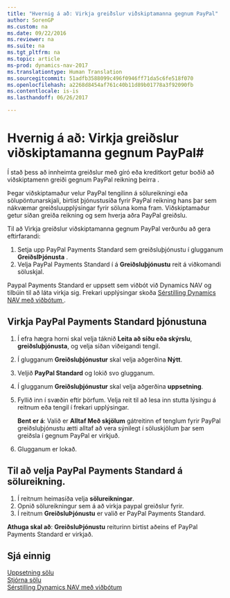 ```yaml
---
title: "Hvernig á að: Virkja greiðslur viðskiptamanna gegnum PayPal"
author: SorenGP
ms.custom: na
ms.date: 09/22/2016
ms.reviewer: na
ms.suite: na
ms.tgt_pltfrm: na
ms.topic: article
ms-prod: dynamics-nav-2017
ms.translationtype: Human Translation
ms.sourcegitcommit: 51adfb3588099c496f0946ff71da5c6fe518f070
ms.openlocfilehash: a2268d8454af761c40b11d89b01778a3f92090fb
ms.contentlocale: is-is
ms.lasthandoff: 06/26/2017

---
```


# <a name="how-to-enable-customer-payments-through-paypal"></a>Hvernig á að: Virkja greiðslur viðskiptamanna gegnum PayPal#
Í stað þess að innheimta greiðslur með gíró eða kreditkort getur boðið að viðskiptamenn greiði gegnum PayPal reikning þeirra .

Þegar viðskiptamaður velur PayPal tengilinn á sölureikningi eða sölupöntunarskjali, birtist þjónustusíða fyrir PayPal reikning hans þar sem nákvæmar greiðsluupplýsingar fyrir söluna koma fram. Viðskiptamaður getur síðan greiða reikning og sem hverja aðra PayPal greiðslu.

Til að Virkja greiðslur viðskiptamanna gegnum PayPal verðurðu að gera eftirfarandi:

1. Setja upp PayPal Payments Standard sem greiðsluþjónustu í glugganum **GreiðslÞjónusta** .
2. Velja PayPal Payments Standard í á **Greiðsluþjónustu** reit á viðkomandi söluskjal.

Paypal Payments Standard er uppsett sem viðbót við Dynamics NAV og tilbúin til að láta virkja sig. Frekari upplýsingar skoða [Sérstilling Dynamics NAV með viðbótum ](ui-extensions.md).

## <a name="to-enable-the-paypal-payments-standard-service"></a>Virkja PayPal Payments Standard þjónustuna
1. Í efra hægra horni skal velja táknið **Leita að síðu eða skýrslu**, **greiðsluþjónusta**, og velja síðan viðeigandi tengil.  
2. Í glugganum **Greiðsluþjónustur** skal velja aðgerðina **Nýtt**.
3. Veljið **PayPal Standard** og lokið svo glugganum.
4. Í glugganum **Greiðsluþjónustur** skal velja aðgerðina **uppsetning**.
5. Fyllið inn í svæðin eftir þörfum. Velja reit til að lesa inn stutta lýsingu á reitnum eða tengil í frekari upplýsingar.

    **Bent er á**: Valið er **Alltaf Með skjölum** gátreitinn ef tenglum fyrir PayPal greiðsluþjónustu ætti alltaf að vera sýnilegt í söluskjölum þar sem greiðsla í gegnum PayPal er virkjuð.

6. Glugganum er lokað.

## <a name="to-select-paypal-payments-standard-on-a-sales-invoice"></a>Til að velja PayPal Payments Standard á sölureikning.
1. Í reitnum heimasíða velja **sölureikningar**.
2. Opnið sölureikningur sem á að virkja paypal greiðslur fyrir.
3. Í reitnum **GreiðsluÞjónustu** er valið er PayPal Payments Standard.

**Athuga skal að**: **GreiðsluÞjónustu** reiturinn birtist aðeins ef PayPal Payments Standard er virkjað.   

## <a name="see-also"></a>Sjá einnig  
[Uppsetning sölu](sales-setup-sales.md)  
[Stjórna sölu](sales-manage-sales.md)  
[Sérstilling Dynamics NAV með viðbótum](ui-extensions.md)

